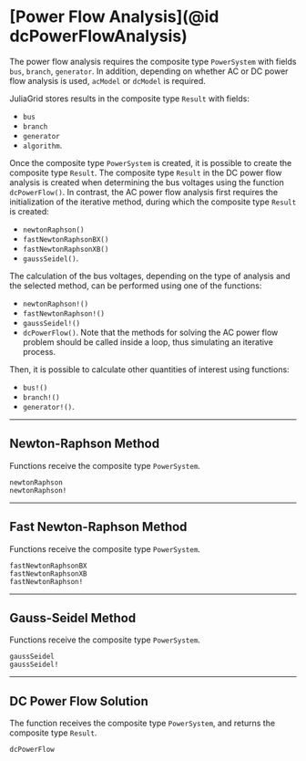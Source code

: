 # [Power Flow Analysis](@id dcPowerFlowAnalysis)

The power flow analysis requires the composite type `PowerSystem` with fields `bus`, `branch`, `generator`. In addition, depending on whether AC or DC power flow analysis is used, `acModel` or `dcModel` is required.

JuliaGrid stores results in the composite type `Result` with fields:
* `bus`
* `branch`
* `generator`
* `algorithm`.

Once the composite type `PowerSystem` is created, it is possible to create the composite type `Result`. The composite type `Result` in the DC power flow analysis is created when determining the bus voltages using the function `dcPowerFlow()`. In contrast, the AC power flow analysis first requires the initialization of the iterative method, during which the composite type `Result` is created:
* `newtonRaphson()`
* `fastNewtonRaphsonBX()`
* `fastNewtonRaphsonXB()`
* `gaussSeidel()`.

The calculation of the bus voltages, depending on the type of analysis and the selected method, can be performed using one of the functions:
* `newtonRaphson!()`
* `fastNewtonRaphson!()`
* `gaussSeidel!()`
* `dcPowerFlow()`.
Note that the methods for solving the AC power flow problem should be called inside a loop, thus simulating an iterative process.

Then, it is possible to calculate other quantities of interest using functions:
* `bus!()`
* `branch!()`
* `generator!()`.

---

## Newton-Raphson Method
Functions receive the composite type `PowerSystem`.
```@docs
newtonRaphson
newtonRaphson!
```

---

## Fast Newton-Raphson Method
Functions receive the composite type `PowerSystem`.
```@docs
fastNewtonRaphsonBX
fastNewtonRaphsonXB
fastNewtonRaphson!
```

---

## Gauss-Seidel Method
Functions receive the composite type `PowerSystem`.
```@docs
gaussSeidel
gaussSeidel!
```

---

## DC Power Flow Solution
The function receives the composite type `PowerSystem`, and returns the composite type `Result`.
```@docs
dcPowerFlow
```
